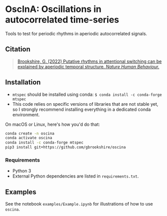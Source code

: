 # OscInA: Oscillations in autocorrelated time-series

Tools to test for periodic rhythms in aperiodic autocorrelated signals.


## Citation

> [Brookshire, G. (2022) Putative rhythms in attentional switching can be explained by aperiodic temporal structure. *Nature Human Behaviour.*](https://www.nature.com/articles/s41562-022-01364-0)


## Installation

- `mtspec` should be installed using conda: `$ conda install -c conda-forge mtspec`
- This code relies on specific versions of libraries that are not stable yet, so I strongly recommend installing everything in a dedicated conda environment.

On macOS or Linux, here's how you'd do that:
```bash
conda create -n oscina
conda activate oscina
conda install -c conda-forge mtspec
pip3 install git+https://github.com/gbrookshire/oscina
```


### Requirements

- Python 3
- External Python dependencies are listed in `requirements.txt`.


## Examples

See the notebook `examples/Example.ipynb` for illustrations of how to use `oscina`.
